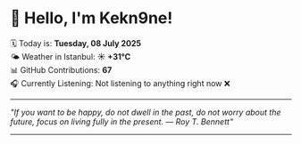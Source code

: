 # 👋 Hello, I'm Kekn9ne!

🗓️ Today is: **Tuesday, 08 July 2025**  
🌤️ Weather in Istanbul: **☀️   +31°C**  
📊 GitHub Contributions: **67**  
🎧 Currently Listening: Not listening to anything right now ❌

---

_"If you want to be happy, do not dwell in the past, do not worry about the future, focus on living fully in the present. — *Roy T. Bennett*"_

---

